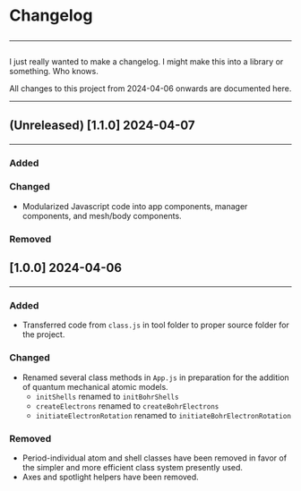 # Changelog<hr>

I just really wanted to make a changelog. I might make this into a library or something. Who knows.

All changes to this project from 2024-04-06 onwards are documented here.<hr>
## (Unreleased) [1.1.0] 2024-04-07<hr>
### Added

### Changed
* Modularized Javascript code into app components, manager components, and mesh/body components.
### Removed
## [1.0.0] 2024-04-06<hr>
### Added
* Transferred code from `class.js` in tool folder to proper source folder for the project.
### Changed
* Renamed several class methods in `App.js` in preparation for the addition of quantum mechanical atomic models.
    * `initShells` renamed to `initBohrShells`
    * `createElectrons` renamed to `createBohrElectrons`
    * `initiateElectronRotation` renamed to `initiateBohrElectronRotation`
### Removed
* Period-individual atom and shell classes have been removed in favor of the simpler and more efficient class system presently used.
* Axes and spotlight helpers have been removed.